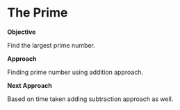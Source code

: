 # The Prime

**Objective** 

Find the largest prime number.

**Approach**

Finding prime number using addition approach.

**Next Approach**

Based on time taken adding subtraction approach as well.
